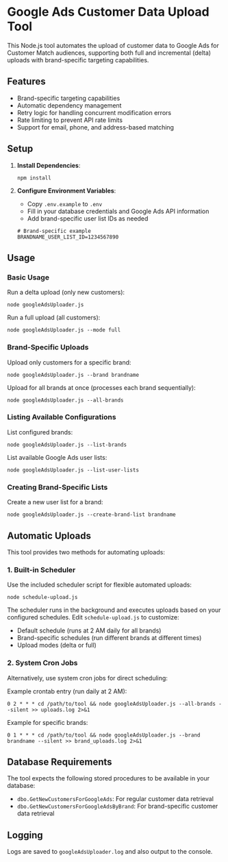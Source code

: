 # Google Ads Customer Data Upload Tool

This Node.js tool automates the upload of customer data to Google Ads for Customer Match audiences, supporting both full and incremental (delta) uploads with brand-specific targeting capabilities.

## Features

- Brand-specific targeting capabilities
- Automatic dependency management
- Retry logic for handling concurrent modification errors
- Rate limiting to prevent API rate limits
- Support for email, phone, and address-based matching

## Setup

1. **Install Dependencies**:
   ```
   npm install
   ```

2. **Configure Environment Variables**:
   - Copy `.env.example` to `.env`
   - Fill in your database credentials and Google Ads API information
   - Add brand-specific user list IDs as needed

   ```
   # Brand-specific example
   BRANDNAME_USER_LIST_ID=1234567890
   ```

## Usage

### Basic Usage

Run a delta upload (only new customers):
```
node googleAdsUploader.js
```

Run a full upload (all customers):
```
node googleAdsUploader.js --mode full
```

### Brand-Specific Uploads

Upload only customers for a specific brand:
```
node googleAdsUploader.js --brand brandname
```

Upload for all brands at once (processes each brand sequentially):
```
node googleAdsUploader.js --all-brands
```

### Listing Available Configurations

List configured brands:
```
node googleAdsUploader.js --list-brands
```

List available Google Ads user lists:
```
node googleAdsUploader.js --list-user-lists
```

### Creating Brand-Specific Lists

Create a new user list for a brand:
```
node googleAdsUploader.js --create-brand-list brandname
```

## Automatic Uploads

This tool provides two methods for automating uploads:

### 1. Built-in Scheduler

Use the included scheduler script for flexible automated uploads:

```
node schedule-upload.js
```

The scheduler runs in the background and executes uploads based on your configured schedules. Edit `schedule-upload.js` to customize:
- Default schedule (runs at 2 AM daily for all brands)
- Brand-specific schedules (run different brands at different times)
- Upload modes (delta or full)

### 2. System Cron Jobs

Alternatively, use system cron jobs for direct scheduling:

Example crontab entry (run daily at 2 AM):
```
0 2 * * * cd /path/to/tool && node googleAdsUploader.js --all-brands --silent >> uploads.log 2>&1
```

Example for specific brands:
```
0 1 * * * cd /path/to/tool && node googleAdsUploader.js --brand brandname --silent >> brand_uploads.log 2>&1
```

## Database Requirements

The tool expects the following stored procedures to be available in your database:

- `dbo.GetNewCustomersForGoogleAds`: For regular customer data retrieval
- `dbo.GetNewCustomersForGoogleAdsByBrand`: For brand-specific customer data retrieval

## Logging

Logs are saved to `googleAdsUploader.log` and also output to the console.
